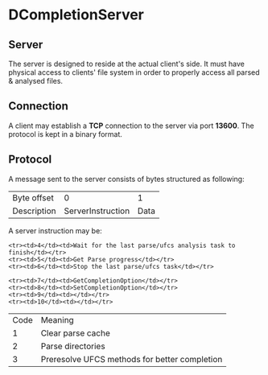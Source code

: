 
# DCompletionServer

## Server

The server is designed to reside at the actual client's side.
It must have physical access to clients' file system in order to properly access all parsed & analysed files.

## Connection

A client may establish a **TCP** connection to the server via port **13600**.
The protocol is kept in a binary format.

## Protocol

A message sent to the server consists of bytes structured as following:
<table>
    <tr>
        <td>Byte offset</td>
        <td>0</td>
        <td>1</td>
    </tr>
    <tr>
    	<td>Description</td>
    	<td>ServerInstruction</td>
    	<td>Data</td>
    </tr>
</table>

A server instruction may be:
<table>
    <tr><td>Code</td><td>Meaning</td></tr>
    <tr><td>1</td><td>Clear parse cache</td></tr>
    <tr><td>2</td><td>Parse directories</td></tr>
    <tr><td>3</td><td>Preresolve UFCS methods for better completion</td></tr>
	
    <tr><td>4</td><td>Wait for the last parse/ufcs analysis task to finish</td></tr>
	<tr><td>5</td><td>Get Parse progress</td></tr>
    <tr><td>6</td><td>Stop the last parse/ufcs task</td></tr>
	
	<tr><td>7</td><td>GetCompletionOption</td></tr>
	<tr><td>8</td><td>SetCompletionOption</td></tr>
	<tr><td>9</td><td></td></tr>
	<tr><td>10</td><td></td></tr>
</table>

